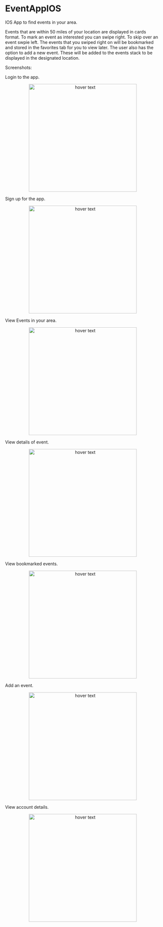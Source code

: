 # EventAppIOS
IOS App to find events in your area. 

Events that are within 50 miles of your location are displayed in cards format. To mark an event as interested you can swipe right. 
To skip over an event swpie left. The events that you swiped right on will be bookmarked and stored in the favorites tab for you to 
view later. The user also has the option to add a new event. These will be added to the events stack to be displayed in the designated
location. 

Screenshots:

Login to the app.

<p align="center">
  <img src="https://github.com/naveen16/EventAppIOS/blob/master/img/LoginScreen.png" width="350" title="hover text">
</p>

Sign up for the app.

<p align="center">
  <img src="https://github.com/naveen16/EventAppIOS/blob/master/img/SignUp.png" width="350" title="hover text">
</p>

View Events in your area.

<p align="center">
  <img src="https://github.com/naveen16/EventAppIOS/blob/master/img/FestivalCard.png" width="350" title="hover text">
</p>

View details of event.

<p align="center">
  <img src="https://github.com/naveen16/EventAppIOS/blob/master/img/FestivalDetails.png" width="350" title="hover text">
</p>

View bookmarked events.

<p align="center">
  <img src="https://github.com/naveen16/EventAppIOS/blob/master/img/Favorites.png" width="350" title="hover text">
</p>

Add an event.

<p align="center">
  <img src="https://github.com/naveen16/EventAppIOS/blob/master/img/AddEvent.png" width="350" title="hover text">
</p>

View account details.

<p align="center">
  <img src="https://github.com/naveen16/EventAppIOS/blob/master/img/Account.png" width="350" title="hover text">
</p>

